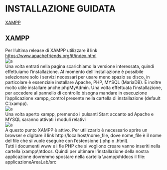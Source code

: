 # INSTALLAZIONE GUIDATA <br>

[XAMPP](#xampp-)<br> 
## XAMPP <BR>
 
 Per l’ultima release di XAMPP utilizzare il link https://www.apachefriends.org/it/index.html <br>
 ![a](/Immagini//Installazione/xampp.PNG) <br>
 Una volta entrati nella pagina scarichiamo la versione interessata, quindi effettuiamo l’installazione.
Al momento dell’installazione è possibile selezionare solo i servizi necessari per usare meno spazio su disco, in particolare è essenziale installare
Apache, PHP, MYSQL (MariaDB). È inoltre molto utile installare anche phpMyAdmin. Una volta effettuata l’installazione, per accedere al pannello di controllo bisogna mandare in esecuzione l’applicazione xampp_control presente nella cartella di installazione (default C:\xampp).
 <br>
 ![a](/Immagini//Installazione/XAMPP1.PNG) <br>
 Una volta aperto xampp, premendo i pulsanti Start accanto ad Apache e MYSQL saranno attivati i
moduli relativi <br>
 ![a](/Immagini//Installazione/XAMPP2.PNG) <br>
 A questo punto XAMPP è attivo. Per utilizzarlo è necessario aprire un browser e digitare il link http://localhost/nome_file, dove nome_file è il nome del file che si vuole eseguire con l’estensione (.php o .html). <br>
 Tutti i documenti www e i fle PHP che si vogliono creare vanno inseriti nella cartella \xampp\htdocs. Quindi per ultimare l'installazione della nostra applicazione dovremmo spostare nella cartella \xampp\htdocs il file: applicazioneAreaLab/src
 


